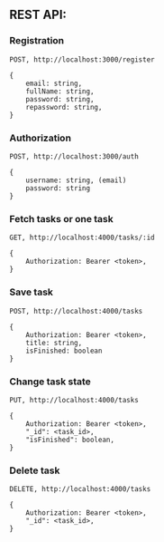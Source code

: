 ## REST API:  

### Registration
`POST, http://localhost:3000/register`
```
{
	email: string,
	fullName: string,
	password: string,
	repassword: string,
}
```
### Authorization
`POST, http://localhost:3000/auth`
```
{
	username: string, (email)
	password: string
}
```

### Fetch tasks or one task
`GET, http://localhost:4000/tasks/:id`
```
{
	Authorization: Bearer <token>,
}
```
### Save task
`POST, http://localhost:4000/tasks`
```
{
	Authorization: Bearer <token>,
	title: string,
	isFinished: boolean
}
```
### Change task state
`PUT, http://localhost:4000/tasks`
```
{
	Authorization: Bearer <token>,
	"_id": <task_id>,
	"isFinished": boolean,
}
```
### Delete task
`DELETE, http://localhost:4000/tasks`
```
{
	Authorization: Bearer <token>,
	"_id": <task_id>,
}
```
